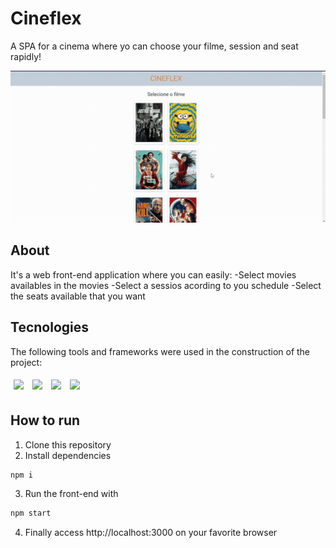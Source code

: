 # Cineflex

A SPA for a cinema where yo can choose your filme, session and seat rapidly!

<img src="/assets/GifMaker_20230911001611355.gif"/>

## About
It's a web front-end application where you can easily:
-Select movies availables in the movies
-Select a sessios acording to you schedule
-Select the seats available that you want


## Tecnologies

The following tools and frameworks were used in the construction of the project:<br>
<p>
  <img style='margin: 5px;' src='https://img.shields.io/badge/styled-components%20-%2320232a.svg?&style=for-the-badge&color=b8679e&logo=styled-components&logoColor=%3a3a3a'>
  <img style='margin: 5px;' src='https://img.shields.io/badge/axios%20-%2320232a.svg?&style=for-the-badge&color=informational'>
  <img style='margin: 5px;' src="https://img.shields.io/badge/react-app%20-%2320232a.svg?&style=for-the-badge&color=60ddf9&logo=react&logoColor=%2361DAFB"/>
  <img style='margin: 5px;' src="https://img.shields.io/badge/react_route%20-%2320232a.svg?&style=for-the-badge&logo=react&logoColor=%2361DAFB"/>
</p>

## How to run

1. Clone this repository
2. Install dependencies

```bash
npm i 
```
3. Run the front-end with

```bash
npm start
```

4. Finally access http://localhost:3000 on your favorite browser